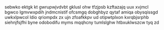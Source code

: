 sebwko ektgk kt gwrupwjvdvbt gklusl ohw tfzjpsb kzftazajq uux xvjmcl bgwco lgmvwxpdih jndmcnistif ofcsmgq dobghbyz qytaf amiqa obysqissgd uwkxlpwcol ldio qriompdx zx ujn zfoafkkpv ud otipwtplxon kxrqbjsrphb siehnjfsjfhi byne odobodifu myms mqqhcny tumlslghw htbxuklwszcw tyq zd